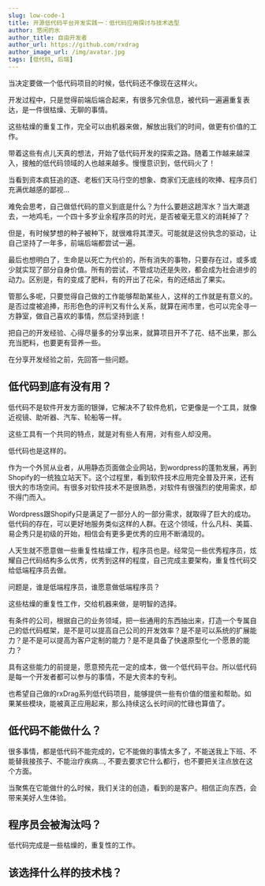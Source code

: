 ```yaml
---
slug: low-code-1
title: 开源低代码平台开发实践一：低代码应用探讨与技术选型
author: 悠闲的水
author_title: 自由开发者
author_url: https://github.com/rxdrag
author_image_url: /img/avatar.jpg
tags: [低代码, 后端]
---
```


当决定要做一个低代码项目的时候，低代码还不像现在这样火。

开发过程中，只是觉得前端后端合起来，有很多冗余信息，被代码一遍遍重复表达，是一件很枯燥、无聊的事情。

这些枯燥的重复工作，完全可以由机器来做，解放出我们的时间，做更有价值的工作。

带着这些有点儿天真的想法，开始了低代码开发的探索之路。随着工作越来越深入，接触的低代码领域的人也越来越多。慢慢意识到，低代码火了！

当看到资本疯狂追的逐、老板们天马行空的想象、商家们无底线的吹捧、程序员们充满优越感的鄙视...

难免会思考，自己做低代码的意义到底是什么？为什么要趟这趟浑水？当大潮退去，一地鸡毛，一个四十多岁业余程序员的时光，是否被毫无意义的消耗掉了？

但是，有时候梦想的种子被种下，就很难将其湮灭。可能就是这份执念的驱动，让自己坚持了一年多，前端后端都尝试一遍。

最后也想明白了，生命是以死亡为代价的，所有消失的事物，只要存在过，或多或少就实现了部分自身价值。所有的尝试，不管成功还是失败，都会成为社会进步的动力。区别是，有的变成了肥料，有的开出了花朵，有的还结出了果实。

管那么多呢，只要觉得自己做的工作能够帮助某些人，这样的工作就是有意义的。是否过度被追捧，形形色色的评判又有什么关系，就算在闹市里，也可以完全寻一方静室，做自己喜欢的事情，然后坚持到底！

把自己的开发经验、心得尽量多的分享出来，就算项目开不了花、结不出果，那么充当肥料，也要更有营养一些。

在分享开发经验之前，先回答一些问题。

## 低代码到底有没有用？

低代码不是软件开发方面的银弹，它解决不了软件危机，它更像是一个工具，就像近视镜、助听器、汽车、轮船等一样。

这些工具有一个共同的特点，就是对有些人有用，对有些人却没用。

低代码也是这样的。

作为一个外贸从业者，从用静态页面做企业网站，到wordpress的蓬勃发展，再到Shopify的一统独立站天下。这个过程里，看到软件技术应用完全普及开来，还有很大的市场空间。有很多对软件技术不是很熟悉，对软件有很强烈的使用需求，却不得门而入。

Wordpress跟Shopify只是满足了一部分人的一部分需求，就取得了巨大的成功。低代码的存在，可以更好地服务类似这样的人群。在这个领域，什么凡科、美篇、易企秀只是初级的开始，相信会有更多更优秀的应用不断涌现的。

人天生就不愿意做一些重复性枯燥工作，程序员也是。经常见一些优秀程序员，炫耀自己代码结构多么优秀，优秀到这样的程度，自己完成主要架构，重复性代码交给低端程序员去做。

问题是，谁是低端程序员，谁愿意做低端程序员？

这些枯燥的重复性工作，交给机器来做，是明智的选择。

有条件的公司，根据自己的业务领域，把一些通用的东西抽出来，打造一个专属自己的低代码框架，是不是可以提高自己公司的开发效率？是不是可以系统的扩展能力？是不是可以提高为客户定制的能力？是不是具备了快速原型化一个愿景的能力？

具有这些能力的前提是，愿意预先花一定的成本，做一个低代码平台。所以低代码是每一个开发者都可以参与的事情，不是大资本的专利。

也希望自己做的rxDrag系列低代码项目，能够提供一些有价值的借鉴和帮助。如果某些模块，能被真正应用起来，那么持续这么长时间的忙碌也算值了。

## 低代码不能做什么？

很多事情，都是低代码不能完成的，它不能做的事情太多了，不能送我上下班、不能替我接孩子、不能治疗疾病..., 不要去要求它什么都行，也不要把关注点放在这个方面。

当聚焦在它能做什的么时候，我们关注的创造，看到的是客户。相信正向东西，会带来美好人生体验。

## 程序员会被淘汰吗？

低代码完成是一些枯燥的，重复性的工作。

## 该选择什么样的技术栈？

